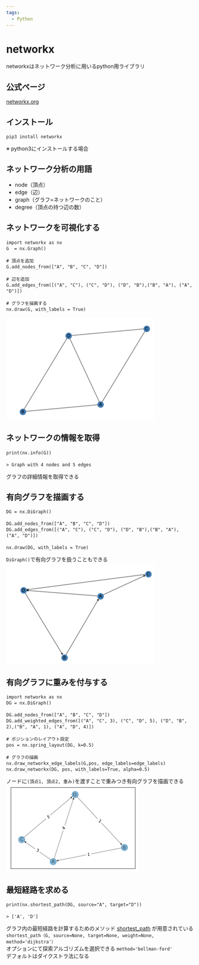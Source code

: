 ```yaml
---
tags:
  - Python
---
```


# networkx
networkxはネットワーク分析に用いるpython用ライブラリ

## 公式ページ
[networkx.org](https://networkx.org/)

## インストール
    pip3 install networkx
※ python3にインストールする場合

## ネットワーク分析の用語
* node（頂点）
* edge（辺）
* graph（グラフ=ネットワークのこと）
* degree（頂点の持つ辺の数）

## ネットワークを可視化する
    import networkx as nx
    G  = nx.Graph()

    # 頂点を追加
    G.add_nodes_from(["A", "B", "C", "D"])

    # 辺を追加
    G.add_edges_from([("A", "C"), ("C", "D"), ("D", "B"),("B", "A"), ("A", "D")])

    # グラフを描画する
    nx.draw(G, with_labels = True)
![graph](img/networkx.png)

## ネットワークの情報を取得
    print(nx.info(G))

    > Graph with 4 nodes and 5 edges
グラフの詳細情報を取得できる

## 有向グラフを描画する
    DG = nx.DiGraph()

    DG.add_nodes_from(["A", "B", "C", "D"])
    DG.add_edges_from([("A", "C"), ("C", "D"), ("D", "B"),("B", "A"), ("A", "D")])

    nx.draw(DG, with_labels = True)
`DiGraph()`で有向グラフを扱うこともできる<br>
![graph](img/networkx_dg.png)

## 有向グラフに重みを付与する
    import networkx as nx
    DG = nx.DiGraph()

    DG.add_nodes_from(["A", "B", "C", "D"])
    DG.add_weighted_edges_from([("A", "C", 3), ("C", "D", 5), ("D", "B", 2),("B", "A", 1), ("A", "D", 4)])

    # ポジションのレイアウト設定
    pos = nx.spring_layout(DG, k=0.5)

    # グラフの描画
    nx.draw_networkx_edge_labels(G,pos, edge_labels=edge_labels)
    nx.draw_networkx(DG, pos, with_labels=True, alpha=0.5)

ノードに`(頂点1, 頂点2, 重み)`を渡すことで重みつき有向グラフを描画できる<br/>
![graph](img/networkx_dg_weight.png)

## 最短経路を求める
    print(nx.shortest_path(DG, source="A", target="D"))

    > ['A', 'D']
グラフ内の最短経路を計算するためのメソッド [shortest_path](https://networkx.org/documentation/stable/reference/algorithms/generated/networkx.algorithms.shortest_paths.generic.shortest_path.html#networkx.algorithms.shortest_paths.generic.shortest_path) が用意されている<br/>
`shortest_path（G, source=None, target=None, weight=None, method='dijkstra'）`<br/>
オプションにて探索アルゴリズムを選択できる `method='bellman-ford'`<br/>
デフォルトはダイクストラ法になる
